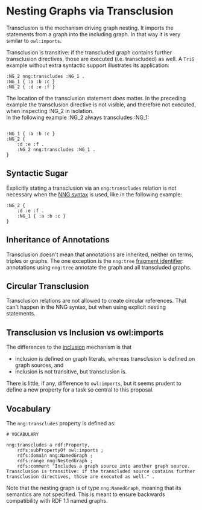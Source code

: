 # Nesting Graphs via Transclusion

<!-- TODO what does it MEAN to transclude -->

Transclusion is the mechanism driving graph nesting. It imports the statements from a graph into the including graph. In that way it is very similar to `owl:imports`.

Transclusion is transitive: if the transcluded graph contains further transclusion directives, those are executed (i.e. transcluded) as well. A `TriG` example without extra syntactic support illustrates its application:

```turtle
:NG_2 nng:transcludes :NG_1 .
:NG_1 { :a :b :c }
:NG_2 { :d :e :f }
```

The location of the transclusion statement *does* matter. In the preceding example the transclusion directive is not visible, and therefore not executed, when inspecting :NG_2 in isolation.  
In the following example :NG_2 always transcludes :NG_1:

```turtle

:NG_1 { :a :b :c }
:NG_2 { 
    :d :e :f . 
    :NG_2 nng:transcludes :NG_1 . 
}
```


## Syntactic Sugar

Explicitly stating a transclusion via an `nng:transcludes` relation is not necessary when the [NNG syntax](serialization.md) is used, like in the following example:

```turtle
:NG_2 { 
    :d :e :f . 
    :NG_1 { :a :b :c }
}
```


## Inheritance of Annotations

Transclusion doesn't mean that annotations are inherited, neither on terms, triples or graphs. The one exception is the `nng:tree` [fragment identifier](fragments.md): annotations using `nng:tree` annotate the graph and all transcluded graphs.

## Circular Transclusion

Transclusion relations are not allowed to create circular references. That can't happen in the NNG syntax, but when using explicit nesting statements.


## Transclusion vs Inclusion vs owl:imports

The differences to the [inclusion](graphLiterals.md) mechanism is that 
- inclusion is defined on graph literals, whereas transclusion is defined on graph sources, and
- inclusion is not transitive, but transclusion is.

There is little, if any, difference to `owl:imports`, but it seems prudent to define a new property for a task so central to this proposal.

<!--
https://www.w3.org/TR/2012/REC-owl2-primer-20121211/#Ontology_Management

It is also common in OWL to reuse general information that is stored in one ontology in other ontologies. Instead of requiring the copying of this information, OWL allows the import of the contents of entire ontologies in other ontologies, using import statements, as follows:

Turtle Syntax
<http://example.com/owl/families> owl:imports
	<http://example.org/otherOntologies/families.owl> .
-->


## Vocabulary

The `nng:transcludes` property is defined as:
```turtle
# VOCABULARY

nng:transcludes a rdf:Property,
    rdfs:subPropertyOf owl:imports ;
    rdfs:domain nng:NamedGraph ;
    rdfs:range nng:NestedGraph ;
    rdfs:comment "Includes a graph source into another graph source. Transclusion is transitive: if the transcluded source contains further transclusion directives, those are executed as well." .
```
Note that the nesting graph is of type `nng:NamedGraph`, meaning that its semantics are not specified. This is meant to ensure backwards compatibility with RDF 1.1 named graphs.


